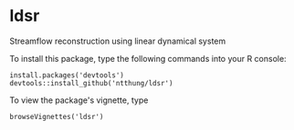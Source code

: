 # ldsr
Streamflow reconstruction using linear dynamical system

To install this package, type the following commands into your R console:

```
install.packages('devtools')
devtools::install_github('ntthung/ldsr')
```

To view the package's vignette, type

`browseVignettes('ldsr')`

